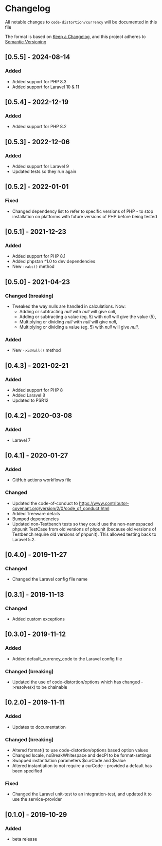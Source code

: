 # Changelog

All notable changes to `code-distortion/currency` will be documented in this file

The format is based on [Keep a Changelog](https://keepachangelog.com/en/1.0.0/), and this project adheres to [Semantic Versioning](https://semver.org/spec/v2.0.0.html).



## [0.5.5] - 2024-08-14

### Added
- Added support for PHP 8.3
- Added support for Laravel 10 & 11



## [0.5.4] - 2022-12-19

### Added
- Added support for PHP 8.2



## [0.5.3] - 2022-12-06

### Added
- Added support for Laravel 9
- Updated tests so they run again



## [0.5.2] - 2022-01-01

### Fixed
- Changed dependency list to refer to specific versions of PHP - to stop installation on platforms with future versions of PHP before being tested



## [0.5.1] - 2021-12-23

### Added
- Added support for PHP 8.1
- Added phpstan ^1.0 to dev dependencies
- New `->abs()` method



## [0.5.0] - 2021-04-23

### Changed (breaking)
- Tweaked the way nulls are handled in calculations. Now:
    - Adding or subtracting *null* with *null* will give *null*,
    - Adding or subtracting a value (eg. 5) with *null* will give the value (5),
    - Multiplying or dividing *null* with *null* will give *null*,
    - Multiplying or dividing a value (eg. 5) with *null* will give *null*,

### Added
- New `->isNull()` method



## [0.4.3] - 2021-02-21

### Added
- Added support for PHP 8
- Added Laravel 8
- Updated to PSR12



## [0.4.2] - 2020-03-08

### Added
- Laravel 7



## [0.4.1] - 2020-01-27

### Added
- GitHub actions workflows file

### Changed
- Updated the code-of-conduct to https://www.contributor-covenant.org/version/2/0/code_of_conduct.html
- Added Treeware details
- Bumped dependencies
- Updated non-Testbench tests so they could use the non-namespaced phpunit TestCase from old versions of phpunit (because old versions of Testbench require old versions of phpunit). This allowed testing back to Laravel 5.2.



## [0.4.0] - 2019-11-27

### Changed
- Changed the Laravel config file name



## [0.3.1] - 2019-11-13

### Changed
- Added custom exceptions



## [0.3.0] - 2019-11-12

### Added
- Added default_currency_code to the Laravel config file

### Changed (breaking)
- Updated the use of code-distortion/options which has changed ->resolve(x) to be chainable



## [0.2.0] - 2019-11-11

### Added
- Updates to documentation

### Changed (breaking)
- Altered format() to use code-distortion/options based option values
- Changed locale, noBreakWhitespace and decPl to be format-settings
- Swapped instantiation parameters $curCode and $value
- Altered instantiation to not require a curCode - provided a default has been specified

### Fixed
- Changed the Laravel unit-test to an integration-test, and updated it to use the service-provider



## [0.1.0] - 2019-10-29

### Added
- beta release
